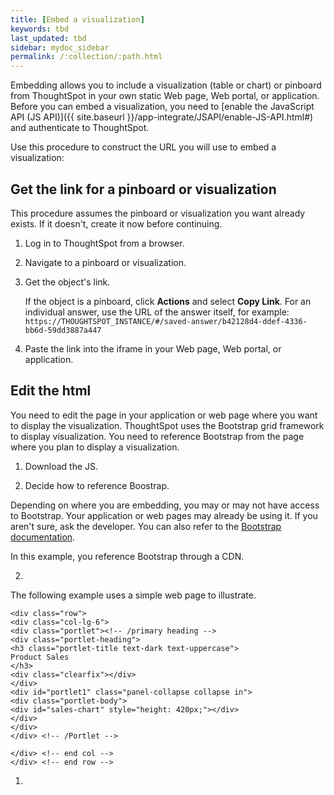 ```yaml
---
title: [Embed a visualization]
keywords: tbd
last_updated: tbd
sidebar: mydoc_sidebar
permalink: /:collection/:path.html
---
```

Embedding allows you to include a visualization (table or chart) or pinboard
from ThoughtSpot in your own static Web page, Web portal, or application. Before
you can embed a visualization, you need to [enable the JavaScript API (JS
API)]({{ site.baseurl }}/app-integrate/JSAPI/enable-JS-API.html#) and
authenticate to ThoughtSpot.

Use this procedure to construct the URL you will use to embed a visualization:

## Get the link for a pinboard or visualization

This procedure assumes the pinboard or visualization you want already exists. If
it doesn't, create it now before continuing.

1. Log in to ThoughtSpot from a browser.
2. Navigate to a pinboard or visualization.
3. Get the object's link.

   If the object is a pinboard, click **Actions** and select **Copy Link**. For an individual answer, use the URL of the answer itself, for example: `https://THOUGHTSPOT_INSTANCE/#/saved-answer/b42128d4-ddef-4336-bb6d-59dd3887a447`

5. Paste the link into the iframe in your Web page, Web portal, or application.

## Edit the html

You need to edit the page in your application or web page where you want to
display the visualization. ThoughtSpot uses the Bootstrap grid framework to
display visualization. You need to reference Bootstrap from the page where you plan to display a visualization.

1. Download the JS.

1. Decide how to reference Boostrap.

  Depending on where you are embedding, you may or may not have access to
  Bootstrap.  Your application or web pages may already be using it. If you
  aren't sure, ask the developer.  You can also refer to the [Bootstrap documentation](https://getbootstrap.com/docs/3.3/getting-started/).

  In this example, you reference Bootstrap through a CDN.

2.
The following example uses a simple web page to illustrate.



```
<div class="row">
<div class="col-lg-6">
<div class="portlet"><!-- /primary heading -->
<div class="portlet-heading">
<h3 class="portlet-title text-dark text-uppercase">
Product Sales
</h3>
<div class="clearfix"></div>
</div>
<div id="portlet1" class="panel-collapse collapse in">
<div class="portlet-body">
<div id="sales-chart" style="height: 420px;"></div>
</div>
</div>
</div> <!-- /Portlet -->

</div> <!-- end col -->
</div> <!-- end row -->
```

1.
